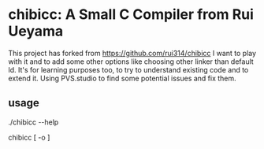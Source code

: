 # chibicc: A Small C Compiler from Rui Ueyama

This project has forked from https://github.com/rui314/chibicc
I want to play with it and to add some other options like choosing other linker than default ld.
It's for learning purposes too, to try to understand existing code and to extend it.
Using PVS.studio to find some potential issues and fix them.

## usage

./chibicc --help

chibicc [ -o <path> ] <file>
